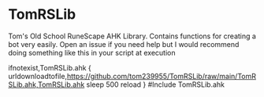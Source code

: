# TomRSLib
Tom's Old School RuneScape AHK Library. Contains functions for creating a bot very easily.
Open an issue if you need help but I would recommend doing something like this in your script at execution

ifnotexist,TomRSLib.ahk
{
    urldownloadtofile,https://github.com/tom239955/TomRSLib/raw/main/TomRSLib.ahk,TomRSLib.ahk
    sleep 500
    reload
}
#Include TomRSLib.ahk

